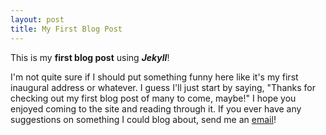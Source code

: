 ```yaml
---
layout: post
title: My First Blog Post
---
```

This is my **first blog post** using ***Jekyll***!

I'm not quite sure if I should put something funny here like it's my first inaugural address or whatever. I guess I'll just start by saying, "Thanks for checking out my first blog post of many to come, maybe!" I hope you enjoyed coming to the site and reading through it. If you ever have any suggestions on something I could blog about, send me an <a href="mailto:zachpalmer@protonmail.com">email</a>!